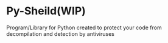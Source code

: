 # Py-Sheild(WIP)
 Program/Library for Python created to protect your code from decompilation and detection by antiviruses
